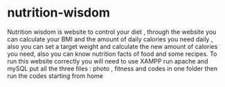# nutrition-wisdom
Nutrition wisdom is website to control your diet , through the website you can calculate your BMI and the amount of daily calories you need daily , also you can set a target weight and calculate the new amount of calories you need, also you can know nutrition facts of food and some recipes. 
To run this website correctly you will need to use XAMPP 
run apache and mySQL 
put all the three files : photo , fitness and codes in one folder 
then run the codes starting from home 
